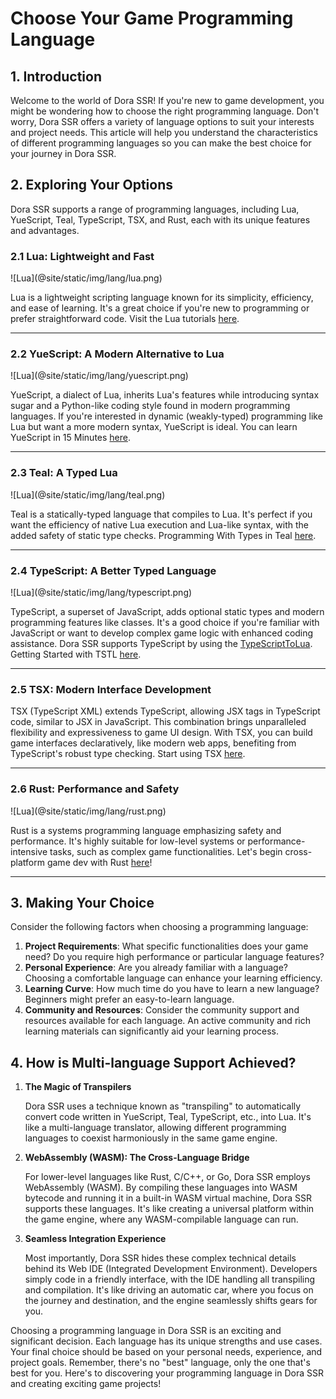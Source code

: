 # Choose Your Game Programming Language

## 1. Introduction

Welcome to the world of Dora SSR! If you're new to game development, you might be wondering how to choose the right programming language. Don't worry, Dora SSR offers a variety of language options to suit your interests and project needs. This article will help you understand the characteristics of different programming languages so you can make the best choice for your journey in Dora SSR.

## 2. Exploring Your Options

Dora SSR supports a range of programming languages, including Lua, YueScript, Teal, TypeScript, TSX, and Rust, each with its unique features and advantages.

### 2.1 Lua: Lightweight and Fast

<div style={{marginLeft: '30px', width: '120px'}}>
![Lua](@site/static/img/lang/lua.png)
</div>

Lua is a lightweight scripting language known for its simplicity, efficiency, and ease of learning. It's a great choice if you're new to programming or prefer straightforward code. Visit the Lua tutorials [here](https://lua-users.org/wiki/TutorialDirectory).

----

### 2.2 YueScript: A Modern Alternative to Lua

<div style={{marginLeft: '30px', width: '120px'}}>
![Lua](@site/static/img/lang/yuescript.png)
</div>

YueScript, a dialect of Lua, inherits Lua's features while introducing syntax sugar and a Python-like coding style found in modern programming languages. If you're interested in dynamic (weakly-typed) programming like Lua but want a more modern syntax, YueScript is ideal. You can learn YueScript in 15 Minutes [here](Language%20Tutorial/yuescript-15min).

----

### 2.3 Teal: A Typed Lua

<div style={{marginLeft: '30px', width: '100px'}}>
![Lua](@site/static/img/lang/teal.png)
</div>

Teal is a statically-typed language that compiles to Lua. It's perfect if you want the efficiency of native Lua execution and Lua-like syntax, with the added safety of static type checks. Programming With Types in Teal [here](Language%20Tutorial/teal-tutorial).

----

### 2.4 TypeScript: A Better Typed Language

<div style={{marginLeft: '30px', width: '100px'}}>
![Lua](@site/static/img/lang/typescript.png)
</div>

TypeScript, a superset of JavaScript, adds optional static types and modern programming features like classes. It's a good choice if you're familiar with JavaScript or want to develop complex game logic with enhanced coding assistance. Dora SSR supports TypeScript by using the [TypeScriptToLua](https://github.com/TypeScriptToLua/TypeScriptToLua). Getting Started with TSTL [here](Language%20Tutorial/Using%20TypeScript%20in%20Dora/try-tstl).

----

### 2.5 TSX: Modern Interface Development

TSX (TypeScript XML) extends TypeScript, allowing JSX tags in TypeScript code, similar to JSX in JavaScript. This combination brings unparalleled flexibility and expressiveness to game UI design. With TSX, you can build game interfaces declaratively, like modern web apps, benefiting from TypeScript's robust type checking. Start using TSX [here](Language%20Tutorial/using-tsx).

----

### 2.6 Rust: Performance and Safety

<div style={{marginLeft: '30px', width: '120px'}}>
![Lua](@site/static/img/lang/rust.png)
</div>

Rust is a systems programming language emphasizing safety and performance. It's highly suitable for low-level systems or performance-intensive tasks, such as complex game functionalities. Let's begin cross-platform game dev with Rust [here](../../blog/2024/4/15/rusty-game-dev)!

----

## 3. Making Your Choice

Consider the following factors when choosing a programming language:

1. **Project Requirements**: What specific functionalities does your game need? Do you require high performance or particular language features?
2. **Personal Experience**: Are you already familiar with a language? Choosing a comfortable language can enhance your learning efficiency.
3. **Learning Curve**: How much time do you have to learn a new language? Beginners might prefer an easy-to-learn language.
4. **Community and Resources**: Consider the community support and resources available for each language. An active community and rich learning materials can significantly aid your learning process.

## 4. How is Multi-language Support Achieved?

1. **The Magic of Transpilers**

	Dora SSR uses a technique known as "transpiling" to automatically convert code written in YueScript, Teal, TypeScript, etc., into Lua. It's like a multi-language translator, allowing different programming languages to coexist harmoniously in the same game engine.

2. **WebAssembly (WASM): The Cross-Language Bridge**

	For lower-level languages like Rust, C/C++, or Go, Dora SSR employs WebAssembly (WASM). By compiling these languages into WASM bytecode and running it in a built-in WASM virtual machine, Dora SSR supports these languages. It's like creating a universal platform within the game engine, where any WASM-compilable language can run.

3. **Seamless Integration Experience**

	Most importantly, Dora SSR hides these complex technical details behind its Web IDE (Integrated Development Environment). Developers simply code in a friendly interface, with the IDE handling all transpiling and compilation. It's like driving an automatic car, where you focus on the journey and destination, and the engine seamlessly shifts gears for you.

Choosing a programming language in Dora SSR is an exciting and significant decision. Each language has its unique strengths and use cases. Your final choice should be based on your personal needs, experience, and project goals. Remember, there's no "best" language, only the one that's best for you. Here's to discovering your programming language in Dora SSR and creating exciting game projects!